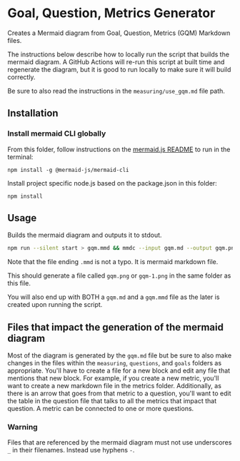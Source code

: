 # Goal, Question, Metrics Generator

Creates a Mermaid diagram from Goal, Question, Metrics (GQM) Markdown files.

The instructions below describe how to locally run 
the script that builds the mermaid diagram. 
A GitHub Actions will re-run this script at built time
and regenerate the diagram, but it is good to run 
locally to make sure it will build correctly.

Be sure to also read the instructions in the 
`measuring/use_gqm.md` file path.

## Installation

### Install mermaid CLI globally

From this folder, follow instructions on the 
[mermaid.js README](https://github.com/mermaid-js/mermaid-cli) to run in the terminal: 
```
npm install -g @mermaid-js/mermaid-cli
```

Install project specific node.js based on the package.json in this folder: 
```
npm install
```

## Usage

Builds the mermaid diagram and outputs it to stdout.

```bash
npm run --silent start > gqm.mmd && mmdc --input gqm.md --output gqm.png
```

Note that the file ending `.mmd` is not a typo. It is mermaid markdown file.

This should generate a file called `gqm.png` or `gqm-1.png` in the same folder as this file.

You will also end up with BOTH a `gqm.md` and a `gqm.mmd` file as the later is created upon running the script.

## Files that impact the generation of the mermaid diagram

Most of the diagram is generated by the `gqm.md` file but be sure to also 
make changes in the files within the `measuring`, `questions`, and `goals` folders as appropriate. 
You'll have to create a file for a new block and edit any file that mentions that new block. 
For example, if you create a new metric, you'll want to create a new markdown file in the 
metrics folder. Additionally, as there is an arrow that goes from that metric to a question, 
you'll want to edit the table in the question file that talks to all the metrics that impact that question. A metric can be connected to one or more questions.

### Warning
Files that are referenced by the mermaid diagram must not use underscores `_` in their filenames. 
Instead use hyphens `-`.